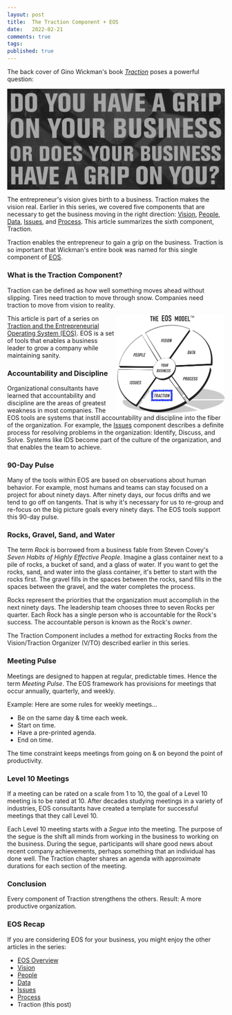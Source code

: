 ```yaml
---
layout: post
title:  The Traction Component + EOS
date:   2022-02-21
comments: true
tags: 
published: true
---
```


The back cover of Gino Wickman's book <a href="/blog/2021/02/15/traction-entrepreneurial-operating-system-eos/">_Traction_</a> poses a powerful question:

<img src="/images/EOS_traction_business_grip.jpg" align="center" width="600" padding="10" alt="Do you have a grip on your business or does your business have a grip on you? - Traction (Entrepreneur Operating System) by Gino Wickman" title="Do you have a grip on your business or does your business have a grip on you? - Traction (Entrepreneur Operating System) by Gino Wickman" />

The entrepreneur's vision gives birth to a business. Traction makes the vision real. Earlier in this series, we covered five components that are necessary to get the business moving in the right direction: [Vision](/blog/2021/03/08/vision-and-eos/), [People](/blog/2021/04/08/people-and-eos/), [Data](/blog/2022/02/04/data-plus-eos/), [Issues](/blog/2022/02/10/issues-plus-eos/), and [Process](/blog/2022/02/15/process-plus-eos/). This article summarizes the sixth component, Traction. 

Traction enables the entrepreneur to gain a grip on the business. Traction is so important that Wickman's entire book was named for this single component of [EOS](/blog/2021/02/15/traction-entrepreneurial-operating-system-eos/).

<!--more-->

### What is the Traction Component?

Traction can be defined as how well something moves ahead without slipping. Tires need traction to move through snow. Companies need traction to move from vision to reality.

<a href="/blog/2021/02/15/traction-entrepreneurial-operating-system-eos/"><img src="/images/EOS_Traction.jpg" align="right" width="250" padding="10" alt="Traction and the Entrepreneurial Operating System (EOS)" title="Traction and the Entrepreneurial Operating System (EOS)" /></a>

This article is part of a series on [Traction and the Entrepreneurial Operating System (EOS)](/blog/2021/02/15/traction-entrepreneurial-operating-system-eos/). EOS is a set of tools that enables a business leader to grow a company while maintaining sanity.

### Accountability and Discipline

Organizational consultants have learned that accountability and discipline are the areas of greatest weakness in most companies. The EOS tools are systems that instill accountability and discipline into the fiber of the organization. For example, the [Issues](/blog/2022/02/10/issues-plus-eos/) component describes a definite process for resolving problems in the organization: Identify, Discuss, and Solve. Systems like IDS become part of the culture of the organization, and that enables the team to achieve.

### 90-Day Pulse

Many of the tools within EOS are based on observations about human behavior. For example, most humans and teams can stay focused on a project for about ninety days. After ninety days, our focus drifts and we tend to go off on tangents. That is why it's necessary for us to re-group and re-focus on the big picture goals every ninety days. The EOS tools support this 90-day pulse.

### Rocks, Gravel, Sand, and Water

The term _Rock_ is borrowed from a business fable from Steven Covey's _Seven Habits of Highly Effective People_. Imagine a glass container next to a pile of rocks, a bucket of sand, and a glass of water. If you want to get the rocks, sand, and water into the glass container, it's better to start with the rocks first. The gravel fills in the spaces between the rocks, sand fills in the spaces between the gravel, and the water completes the process.

Rocks represent the priorities that the organization must accomplish in the next ninety days. The leadership team chooses three to seven Rocks per quarter. Each Rock has a single person who is accountable for the Rock's success. The accountable person is known as the Rock's _owner_.

The Traction Component includes a method for extracting Rocks from the Vision/Traction Organizer (V/TO) described earlier in this series.

### Meeting Pulse

Meetings are designed to happen at regular, predictable times. Hence the term _Meeting Pulse_. The EOS framework has provisions for meetings that occur annually, quarterly, and weekly. 

Example: Here are some rules for weekly meetings...

* Be on the same day & time each week.
* Start on time.
* Have a pre-printed agenda.
* End on time.

The time constraint keeps meetings from going on & on beyond the point of productivity. 

### Level 10 Meetings

If a meeting can be rated on a scale from 1 to 10, the goal of a Level 10 meeting is to be rated at 10. After decades studying meetings in a variety of industries, EOS consultants have created a template for successful meetings that they call Level 10.

Each Level 10 meeting starts with a _Segue_ into the meeting. The purpose of the segue is the shift all minds from working in the business to working on the business. During the segue, participants will share good news about recent company achievements, perhaps something that an individual has done well. The Traction chapter shares an agenda with approximate durations for each section of the meeting.

### Conclusion

Every component of Traction strengthens the others. Result: A more productive organization.

### EOS Recap

If you are considering EOS for your business, you might enjoy the other articles in the series:

* [EOS Overview](/blog/2021/02/15/traction-entrepreneurial-operating-system-eos/)
* [Vision](/blog/2021/03/08/vision-and-eos/)
* [People](/blog/2021/04/08/people-and-eos/)
* [Data](/blog/2022/02/04/data-plus-eos/) 
* [Issues](/blog/2022/02/10/issues-plus-eos/)
* [Process](/blog/2022/02/15/process-plus-eos/)
* Traction (this post)


